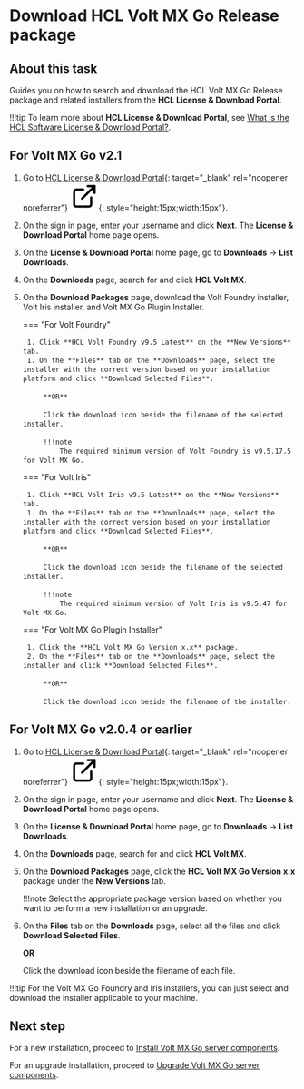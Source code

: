 # Download HCL Volt MX Go Release package

## About this task

Guides you on how to search and download the HCL Volt MX Go Release package and related installers from the **HCL License & Download Portal**.

!!!tip
    To learn more about **HCL License & Download Portal**, see [What is the HCL Software License & Download Portal?](https://support.hcltechsw.com/csm?id=kb_article&sysparm_article=KB0073344).

## For Volt MX Go v2.1

1. Go to [HCL License & Download Portal](https://hclsoftware.flexnetoperations.com/ "Link opens a new tab"){: target="_blank" rel="noopener noreferrer"}&nbsp;![link image](../assets/images/external-link.svg){: style="height:15px;width:15px"}.

2. On the sign in page, enter your username and click **Next**. The **License & Download Portal** home page opens. 
3. On the **License & Download Portal** home page, go to **Downloads** &rarr; **List Downloads**.
4. On the **Downloads** page, search for and click **HCL Volt MX**.
5. On the **Download Packages** page, download the Volt Foundry installer, Volt Iris installer, and Volt MX Go Plugin Installer.

    === "For Volt Foundry"

        1. Click **HCL Volt Foundry v9.5 Latest** on the **New Versions** tab.
        1. On the **Files** tab on the **Downloads** page, select the installer with the correct version based on your installation platform and click **Download Selected Files**.

            **OR** 

            Click the download icon beside the filename of the selected installer.

            !!!note
                The required minimum version of Volt Foundry is v9.5.17.5 for Volt MX Go.

    === "For Volt Iris"

        1. Click **HCL Volt Iris v9.5 Latest** on the **New Versions** tab.
        1. On the **Files** tab on the **Downloads** page, select the installer with the correct version based on your installation platform and click **Download Selected Files**.

            **OR** 

            Click the download icon beside the filename of the selected installer.

            !!!note
                The required minimum version of Volt Iris is v9.5.47 for Volt MX Go.

    === "For Volt MX Go Plugin Installer"
    
        1. Click the **HCL Volt MX Go Version x.x** package.
        2. On the **Files** tab on the **Downloads** page, select the installer and click **Download Selected Files**.

            **OR** 

            Click the download icon beside the filename of the installer.


## For Volt MX Go v2.0.4 or earlier

1. Go to [HCL License & Download Portal](https://hclsoftware.flexnetoperations.com/ "Link opens a new tab"){: target="_blank" rel="noopener noreferrer"}&nbsp;![link image](../assets/images/external-link.svg){: style="height:15px;width:15px"}.

2. On the sign in page, enter your username and click **Next**. The **License & Download Portal** home page opens. 
3. On the **License & Download Portal** home page, go to **Downloads** &rarr; **List Downloads**.
4. On the **Downloads** page, search for and click **HCL Volt MX**.
5. On the **Download Packages** page, click the **HCL Volt MX Go Version x.x** package under the **New Versions** tab.

    !!!note
        Select the appropriate package version based on whether you want to perform a new installation or an upgrade. 

6. On the **Files** tab on the **Downloads** page, select all the files and click **Download Selected Files**.

    **OR** 

    Click the download icon beside the filename of each file. 


!!!tip
    For the Volt MX Go Foundry and Iris installers, you can just select and download the installer applicable to your machine. 

## Next step

For a new installation, proceed to [Install Volt MX Go server components](installfoundryindex.md).

For an upgrade installation, proceed to [Upgrade Volt MX Go server components](versupgradeindx.md).
